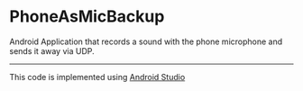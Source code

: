 # PhoneAsMicBackup

Android Application that records a sound with the phone microphone and sends it away via UDP.



******************************************************************************************
This code is implemented using [Android Studio](https://developer.android.com/studio/index.html)
